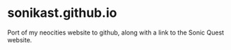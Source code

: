 # sonikast.github.io
Port of my neocities website to github, along with a link to the Sonic Quest website.